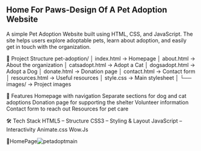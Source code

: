 ## Home For Paws-Design Of A Pet Adoption Website

A simple Pet Adoption Website built using HTML, CSS, and JavaScript.
The site helps users explore adoptable pets, learn about adoption, and easily get in touch with the organization.

📂 Project Structure
pet-adoption/
│ index.html → Homepage
│ about.html → About the organization
│ catsadopt.html → Adopt a Cat
│ dogsadopt.html → Adopt a Dog
│ donate.html → Donation page
│ contact.html → Contact form
│ resources.html → Useful resources
│ style.css → Main stylesheet
│
└── images/ → Project images

🚀 Features
Homepage with navigation
Separate sections for dog and cat adoptions
Donation page for supporting the shelter
Volunteer information
Contact form to reach out
Resources for pet care

🛠️ Tech Stack
HTML5 – Structure
CSS3 – Styling & Layout
JavaScript – Interactivity
Animate.css
Wow.Js

📸HomePage![petadoptmain](https://github.com/user-attachments/assets/37b6c66a-e70e-4247-9819-9b977a71ac5d)
